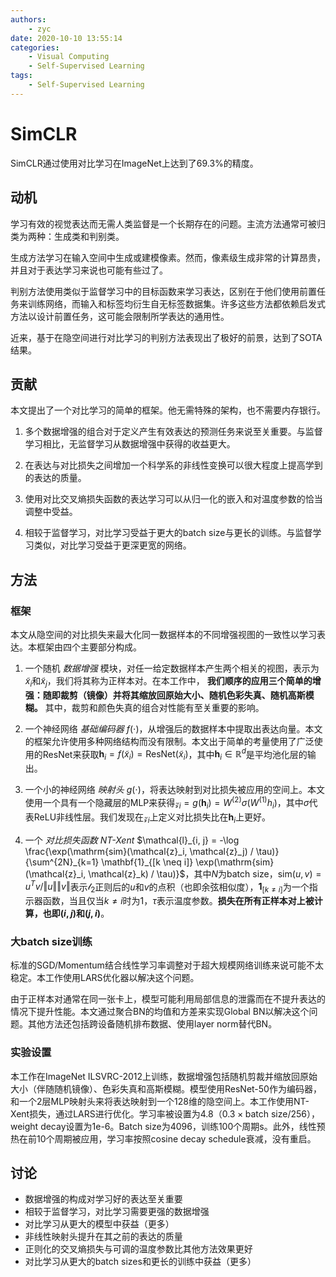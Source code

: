 ```yaml
---
authors:
    - zyc
date: 2020-10-10 13:55:14
categories:
    - Visual Computing
    - Self-Supervised Learning
tags:
    - Self-Supervised Learning
---
```


# SimCLR

SimCLR通过使用对比学习在ImageNet上达到了69.3%的精度。

## 动机

学习有效的视觉表达而无需人类监督是一个长期存在的问题。主流方法通常可被归类为两种：生成类和判别类。

生成方法学习在输入空间中生成或建模像素。然而，像素级生成非常的计算昂贵，并且对于表达学习来说也可能有些过了。

判别方法使用类似于监督学习中的目标函数来学习表达，区别在于他们使用前置任务来训练网络，而输入和标签均衍生自无标签数据集。许多这些方法都依赖启发式方法以设计前置任务，这可能会限制所学表达的通用性。

近来，基于在隐空间进行对比学习的判别方法表现出了极好的前景，达到了SOTA结果。

## 贡献

本文提出了一个对比学习的简单的框架。他无需特殊的架构，也不需要内存银行。

1. 多个数据增强的组合对于定义产生有效表达的预测任务来说至关重要。与监督学习相比，无监督学习从数据增强中获得的收益更大。

2. 在表达与对比损失之间增加一个科学系的非线性变换可以很大程度上提高学到的表达的质量。

3. 使用对比交叉熵损失函数的表达学习可以从归一化的嵌入和对温度参数的恰当调整中受益。

4. 相较于监督学习，对比学习受益于更大的batch size与更长的训练。与监督学习类似，对比学习受益于更深更宽的网络。

## 方法

### 框架

本文从隐空间的对比损失来最大化同一数据样本的不同增强视图的一致性以学习表达。本框架由四个主要部分构成。

1. 一个随机 *数据增强* 模块，对任一给定数据样本产生两个相关的视图，表示为$\tilde{x}_i$和$\tilde{x}_j$，我们将其称为正样本对。在本工作中， **我们顺序的应用三个简单的增强：随即裁剪（镜像）并将其缩放回原始大小、随机色彩失真、随机高斯模糊。** 其中，裁剪和颜色失真的组合对性能有至关重要的影响。

2. 一个神经网络 *基础编码器* $f(\cdot)$，从增强后的数据样本中提取出表达向量。本文的框架允许使用多种网络结构而没有限制。本文出于简单的考量使用了广泛使用的ResNet来获取$\mathbf{h}_i = f(\tilde{x}_i) = \mathrm{ResNet}(\tilde{x}_i)$，其中$\mathbf{h}_i \in \mathbb{R}^d$是平均池化层的输出。

3. 一个小的神经网络 *映射头* $g(\cdot)$，将表达映射到对比损失被应用的空间上。本文使用一个具有一个隐藏层的MLP来获得$\mathcal{z}_i = g(\mathbf{h}_i) = W^{(2)} \sigma (W^{(1)} h_i)$，其中$\sigma$代表ReLU非线性层。我们发现在$\mathcal{z}_i$上定义对比损失比在$\mathbf{h}_i$上更好。

4. 一个 *对比损失函数 NT-Xent* $\mathcal{l}_{i, j} = -\log \frac{\exp(\mathrm{sim}(\mathcal{z}_i, \mathcal{z}_j) / \tau)}{\sum^{2N}_{k=1} \mathbf{1}_{[k \neq i]} \exp(\mathrm{sim}(\mathcal{z}_i, \mathcal{z}_k) / \tau)}$，其中$N$为batch size，$\mathrm{sim}(u, v) = u^Tv / \left\Vert u \right\Vert \left\Vert v \right\Vert$表示$\mathcal{l}_2$正则后的$u$和$v$的点积（也即余弦相似度），$\mathbf{1}_{[k \neq i]}$为一个指示器函数，当且仅当$k \neq i$时为1，$\tau$表示温度参数。**损失在所有正样本对上被计算，也即$(i, j)$和$(j, i)$**。

### 大batch size训练

标准的SGD/Momentum结合线性学习率调整对于超大规模网络训练来说可能不太稳定。本工作使用LARS优化器以解决这个问题。

由于正样本对通常在同一张卡上，模型可能利用局部信息的泄露而在不提升表达的情况下提升性能。本文通过聚合BN的均值和方差来实现Global BN以解决这个问题。其他方法还包括跨设备随机排布数据、使用layer norm替代BN。

### 实验设置

本工作在ImageNet ILSVRC-2012上训练，数据增强包括随机剪裁并缩放回原始大小（伴随随机镜像）、色彩失真和高斯模糊。模型使用ResNet-50作为编码器，和一个2层MLP映射头来将表达映射到一个128维的隐空间上。本工作使用NT-Xent损失，通过LARS进行优化。学习率被设置为4.8（$0.3 \times \text{batch size} / 256$），weight decay设置为1e-6。Batch size为4096，训练100个周期s。此外，线性预热在前10个周期被应用，学习率按照cosine decay schedule衰减，没有重启。

## 讨论

+ 数据增强的构成对学习好的表达至关重要
+ 相较于监督学习，对比学习需要更强的数据增强
+ 对比学习从更大的模型中获益（更多）
+ 非线性映射头提升在其之前的表达的质量
+ 正则化的交叉熵损失与可调的温度参数比其他方法效果更好
+ 对比学习从更大的batch sizes和更长的训练中获益（更多）
